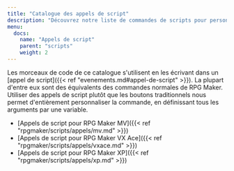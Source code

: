```yaml
---
title: "Catalogue des appels de script"
description: "Découvrez notre liste de commandes de scripts pour personnaliser votre jeu. Ajoutez de nouvelles commandes puissantes à vos évènements."
menu:
  docs:
    name: "Appels de script"
    parent: "scripts"
    weight: 2
---
```


Les morceaux de code de ce catalogue s'utilisent en les écrivant dans un [appel de script]({{< ref "evenements.md#appel-de-script" >}}). La plupart d'entre eux sont des équivalents des commandes normales de RPG Maker. Utiliser des appels de script plutôt que les boutons traditionnels nous permet d'entièrement personnaliser la commande, en définissant tous les arguments par une variable.

- [Appels de script pour RPG Maker MV]({{< ref "rpgmaker/scripts/appels/mv.md" >}})
- [Appels de script pour RPG Maker VX Ace]({{< ref "rpgmaker/scripts/appels/vxace.md" >}})
- [Appels de script pour RPG Maker XP]({{< ref "rpgmaker/scripts/appels/xp.md" >}})
